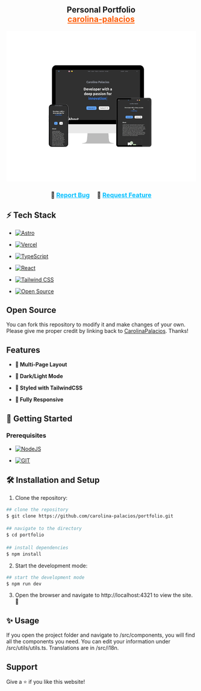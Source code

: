 <h2 align="center">
Personal Portfolio<br/>
<a href="https://carolina-palacios.vercel.app/" style="color: #FF5D01;">carolina-palacios</a>
</h2>
<div align="center">
<img alt="carolina-palacios" src="./images/mockup-portfolio.png" height="400"/>
</div>

<h3 align="center">
    🔸
    <a href="https://github.com/carolina-palacios/portfolio/issues" style="color: #00BFFF;">Report Bug</a> &nbsp; &nbsp;
    🔸
    <a href="https://github.com/carolina-palacios/portfolio/issues" style="color: #00BFFF;">Request Feature</a>
</h3>

## ⚡️ Tech Stack

- [![Astro](https://img.shields.io/badge/Astro-FF5D01?logo=astro&logoColor=fff&style=for-the-badge)](https://astro.build/)

- [![Vercel](https://img.shields.io/badge/Vercel-black?style=for-the-badge&logo=vercel&logoColor=white)](https://vercel.com/)

- [![TypeScript](https://img.shields.io/badge/TypeScript-007ACC?style=for-the-badge&logo=typescript&logoColor=white)](https://www.typescriptlang.org)

- [![React](https://img.shields.io/badge/React-20232A?style=for-the-badge&logo=react&logoColor=61DAFB)](https://reactjs.org)

- [![Tailwind CSS](https://img.shields.io/badge/Tailwind_CSS-38B2AC?style=for-the-badge&logo=tailwind-css&logoColor=white)](https://tailwindcss.com)

- [![Open Source](https://img.shields.io/badge/Open_Source-FF5D80?style=for-the-badge)](https://github.com/carolina-palacios/portfolio)

## Open Source

You can fork this repository to modify it and make changes of your own. Please give me proper credit by linking back to [CarolinaPalacios](https://github.com/carolina-palacios/portfolio). Thanks!

## Features

- **📖 Multi-Page Layout**

- **🌙 Dark/Light Mode**

- **🎨 Styled with TailwindCSS**

- **📱 Fully Responsive**

## 🚀 Getting Started

### Prerequisites

- [![NodeJS](https://img.shields.io/badge/Node.js-43853D?style=for-the-badge&logo=node.js&logoColor=white)](https://nodejs.org/en/)

- [![GIT](https://img.shields.io/badge/GIT-E44C30?style=for-the-badge&logo=git&logoColor=white)](https://git-scm.com/)

## 🛠 Installation and Setup

1. Clone the repository:

```bash
## clone the repository
$ git clone https://github.com/carolina-palacios/portfolio.git

## navigate to the directory
$ cd portfolio

## install dependencies
$ npm install
```

2. Start the development mode:

```bash
## start the development mode
$ npm run dev
```

3. Open the browser and navigate to http://localhost:4321 to view the site. 🚀

## ✨ Usage

If you open the project folder and navigate to /src/components, you will find all the components you need.
You can edit your information under /src/utils/utils.ts.
Translations are in /src/i18n.

## Support

Give a ⭐ if you like this website!
